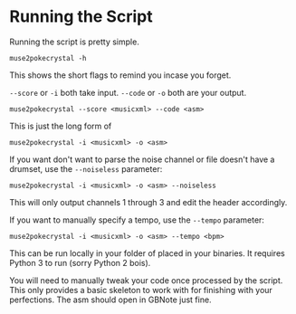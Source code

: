# Running the Script

Running the script is pretty simple.

```
muse2pokecrystal -h
```
This shows the short flags to remind you incase you forget.

`--score` or `-i` both take input.
`--code` or `-o` both are your output.


```
muse2pokecrystal --score <musicxml> --code <asm>
```
This is just the long form of
```
muse2pokecrystal -i <musicxml> -o <asm>
```

If you want don't want to parse the noise channel or file doesn't have a drumset,
use the `--noiseless` parameter:
```
muse2pokecrystal -i <musicxml> -o <asm> --noiseless
```
This will only output channels 1 through 3 and edit the header accordingly.

If you want to manually specify a tempo, use the `--tempo` parameter:
```
muse2pokecrystal -i <musicxml> -o <asm> --tempo <bpm>
```

This can be run locally in your folder of placed in your binaries.
It requires Python 3 to run (sorry Python 2 bois).

You will need to manually tweak your code once processed by the script.
This only provides a basic skeleton to work with for finishing with your perfections.
The asm should open in GBNote just fine.
